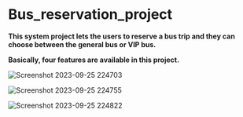 # Bus_reservation_project

**This system project lets the users to reserve a bus trip and they can choose between the general bus or VIP bus.**

**Basically, four features are available in this project.**



![Screenshot 2023-09-25 224703](https://github.com/khaledkamr/Bus_reservation_project/assets/94804298/ce6c072c-c041-431d-8f90-211768f08601)

![Screenshot 2023-09-25 224755](https://github.com/khaledkamr/Bus_reservation_project/assets/94804298/e910edf3-f7a3-4293-b8fa-e06b6a9d4e1a)

![Screenshot 2023-09-25 224822](https://github.com/khaledkamr/Bus_reservation_project/assets/94804298/86dd35f2-e4dc-4f38-999e-e056f5521010)


